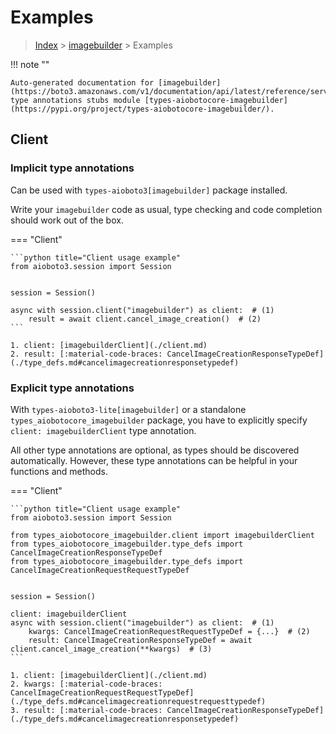 # Examples

> [Index](../README.md) > [imagebuilder](./README.md) > Examples

!!! note ""

    Auto-generated documentation for [imagebuilder](https://boto3.amazonaws.com/v1/documentation/api/latest/reference/services/imagebuilder.html#imagebuilder)
    type annotations stubs module [types-aiobotocore-imagebuilder](https://pypi.org/project/types-aiobotocore-imagebuilder/).

## Client

### Implicit type annotations

Can be used with `types-aioboto3[imagebuilder]` package installed.

Write your `imagebuilder` code as usual,
type checking and code completion should work out of the box.



=== "Client"

    ```python title="Client usage example"
    from aioboto3.session import Session


    session = Session()

    async with session.client("imagebuilder") as client:  # (1)
        result = await client.cancel_image_creation()  # (2)
    ```

    1. client: [imagebuilderClient](./client.md)
    2. result: [:material-code-braces: CancelImageCreationResponseTypeDef](./type_defs.md#cancelimagecreationresponsetypedef) 






### Explicit type annotations

With `types-aioboto3-lite[imagebuilder]`
or a standalone `types_aiobotocore_imagebuilder` package, you have to explicitly specify
`client: imagebuilderClient` type annotation.

All other type annotations are optional, as types should be discovered automatically.
However, these type annotations can be helpful in your functions and methods.


=== "Client"

    ```python title="Client usage example"
    from aioboto3.session import Session

    from types_aiobotocore_imagebuilder.client import imagebuilderClient
    from types_aiobotocore_imagebuilder.type_defs import CancelImageCreationResponseTypeDef
    from types_aiobotocore_imagebuilder.type_defs import CancelImageCreationRequestRequestTypeDef


    session = Session()

    client: imagebuilderClient
    async with session.client("imagebuilder") as client:  # (1)
        kwargs: CancelImageCreationRequestRequestTypeDef = {...}  # (2)
        result: CancelImageCreationResponseTypeDef = await client.cancel_image_creation(**kwargs)  # (3)
    ```

    1. client: [imagebuilderClient](./client.md)
    2. kwargs: [:material-code-braces: CancelImageCreationRequestRequestTypeDef](./type_defs.md#cancelimagecreationrequestrequesttypedef) 
    3. result: [:material-code-braces: CancelImageCreationResponseTypeDef](./type_defs.md#cancelimagecreationresponsetypedef) 






